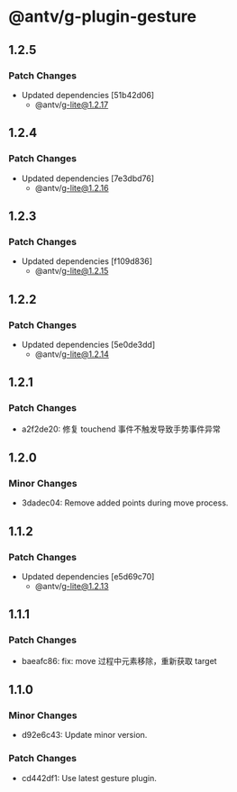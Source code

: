 # @antv/g-plugin-gesture

## 1.2.5

### Patch Changes

-   Updated dependencies [51b42d06]
    -   @antv/g-lite@1.2.17

## 1.2.4

### Patch Changes

-   Updated dependencies [7e3dbd76]
    -   @antv/g-lite@1.2.16

## 1.2.3

### Patch Changes

-   Updated dependencies [f109d836]
    -   @antv/g-lite@1.2.15

## 1.2.2

### Patch Changes

-   Updated dependencies [5e0de3dd]
    -   @antv/g-lite@1.2.14

## 1.2.1

### Patch Changes

-   a2f2de20: 修复 touchend 事件不触发导致手势事件异常

## 1.2.0

### Minor Changes

-   3dadec04: Remove added points during move process.

## 1.1.2

### Patch Changes

-   Updated dependencies [e5d69c70]
    -   @antv/g-lite@1.2.13

## 1.1.1

### Patch Changes

-   baeafc86: fix: move 过程中元素移除，重新获取 target

## 1.1.0

### Minor Changes

-   d92e6c43: Update minor version.

### Patch Changes

-   cd442df1: Use latest gesture plugin.
